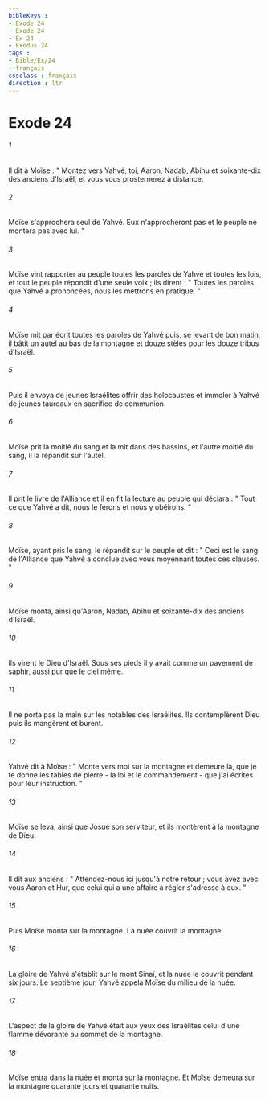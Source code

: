 ```yaml
---
bibleKeys : 
- Exode 24
- Exode 24
- Ex 24
- Exodus 24
tags : 
- Bible/Ex/24
- français
cssclass : français
direction : ltr
---
```


# Exode 24

###### 1
Il dit à Moïse : " Montez vers Yahvé, toi, Aaron, Nadab, Abihu et soixante-dix des anciens d'Israël, et vous vous prosternerez à distance. 
###### 2
Moïse s'approchera seul de Yahvé. Eux n'approcheront pas et le peuple ne montera pas avec lui. "
###### 3
Moïse vint rapporter au peuple toutes les paroles de Yahvé et toutes les lois, et tout le peuple répondit d'une seule voix ; ils dirent : " Toutes les paroles que Yahvé a prononcées, nous les mettrons en pratique. " 
###### 4
Moïse mit par écrit toutes les paroles de Yahvé puis, se levant de bon matin, il bâtit un autel au bas de la montagne et douze stèles pour les douze tribus d'Israël. 
###### 5
Puis il envoya de jeunes Israélites offrir des holocaustes et immoler à Yahvé de jeunes taureaux en sacrifice de communion. 
###### 6
Moïse prit la moitié du sang et la mit dans des bassins, et l'autre moitié du sang, il la répandit sur l'autel. 
###### 7
Il prit le livre de l'Alliance et il en fit la lecture au peuple qui déclara : " Tout ce que Yahvé a dit, nous le ferons et nous y obéirons. " 
###### 8
Moïse, ayant pris le sang, le répandit sur le peuple et dit : " Ceci est le sang de l'Alliance que Yahvé a conclue avec vous moyennant toutes ces clauses. "
###### 9
Moïse monta, ainsi qu'Aaron, Nadab, Abihu et soixante-dix des anciens d'Israël. 
###### 10
Ils virent le Dieu d'Israël. Sous ses pieds il y avait comme un pavement de saphir, aussi pur que le ciel même. 
###### 11
Il ne porta pas la main sur les notables des Israélites. Ils contemplèrent Dieu puis ils mangèrent et burent. 
###### 12
Yahvé dit à Moïse : " Monte vers moi sur la montagne et demeure là, que je te donne les tables de pierre - la loi et le commandement - que j'ai écrites pour leur instruction. " 
###### 13
Moïse se leva, ainsi que Josué son serviteur, et ils montèrent à la montagne de Dieu. 
###### 14
Il dit aux anciens : " Attendez-nous ici jusqu'à notre retour ; vous avez avec vous Aaron et Hur, que celui qui a une affaire à régler s'adresse à eux. " 
###### 15
Puis Moïse monta sur la montagne. La nuée couvrit la montagne. 
###### 16
La gloire de Yahvé s'établit sur le mont Sinaï, et la nuée le couvrit pendant six jours. Le septième jour, Yahvé appela Moïse du milieu de la nuée. 
###### 17
L'aspect de la gloire de Yahvé était aux yeux des Israélites celui d'une flamme dévorante au sommet de la montagne. 
###### 18
Moïse entra dans la nuée et monta sur la montagne. Et Moïse demeura sur la montagne quarante jours et quarante nuits. 
